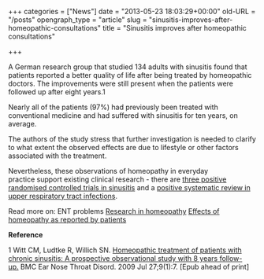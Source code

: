 +++
categories = ["News"]
date = "2013-05-23 18:03:29+00:00"
old-URL = "/posts"
opengraph_type = "article"
slug = "sinusitis-improves-after-homeopathic-consultations"
title = "Sinusitis improves after homeopathic consultations"

+++

A German research group that studied 134 adults with sinusitis found that patients reported a better quality of life after being treated by homeopathic doctors. The improvements were still present when the patients were followed up after eight years.1

Nearly all of the patients (97%) had previously been treated with conventional medicine and had suffered with sinusitis for ten years, on average.

The authors of the study stress that further investigation is needed to clarify to what extent the observed effects are due to lifestyle or other factors associated with the treatment.

Nevertheless, these observations of homeopathy in everyday practice support existing clinical research - there are [three positive randomised controlled trials in sinusitis](http://localhost/evidence/conditions-with-overall-positive-evidence-for-homeopathy/) and a [positive systematic review in upper respiratory tract infections](http://localhost/export/sites/bha_site/research/evidencesummary.pdf).

Read more on:
ENT problems
[Research in homeopathy](http://localhost/evidence/the-evidence-for-homeopathy/)
[Effects of homeopathy as reported by patients
](http://localhost/evidence/results-from-the-homeopathic-hospitals/)

**Reference**

1 Witt CM, Ludtke R, Willich SN. [Homeopathic treatment of patients with chronic sinusitis: A prospective observational study with 8 years follow-up.](http://www.biomedcentral.com/1472-6815/9/7) BMC Ear Nose Throat Disord. 2009 Jul 27;9(1):7. [Epub ahead of print]
